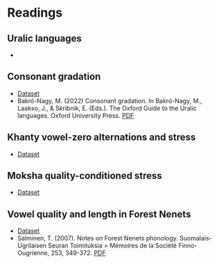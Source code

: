 # Readings

## Uralic languages
- 

## Consonant gradation
- [Dataset](https://github.com/thddbptnsndshs/EGG_uralic_phonology/blob/main/datasets/estonian_gradation.pdf)
- Bakró-Nagy, M. (2022) Consonant gradation. In Bakró-Nagy, M., Laakso, J., & Skribnik, E. (Eds.). The Oxford Guide to the Uralic languages. Oxford University Press. [PDF](https://drive.google.com/file/d/1mciTUHIk67av8MeNt47s5ST0i_ENao1m/view?usp=sharing)

## Khanty vowel-zero alternations and stress
- [Dataset](https://github.com/thddbptnsndshs/EGG_uralic_phonology/blob/main/datasets/khanty_schwa.pdf)

## Moksha quality-conditioned stress
- [Dataset](https://github.com/thddbptnsndshs/EGG_uralic_phonology/blob/main/datasets/moksha_glides.pdf)

## Vowel quality and length in Forest Nenets
- [Dataset](https://github.com/thddbptnsndshs/EGG_uralic_phonology/blob/main/datasets/nenets_vowels.pdf)
- Salminen, T. (2007). Notes on Forest Nenets phonology. Suomalais-Ugrilaisen Seuran Toimituksia = Mémoires de la Société Finno-Ougrienne, 253, 349-372. [PDF](https://citeseerx.ist.psu.edu/document?repid=rep1&type=pdf&doi=9346e80283dbb0b3b3f5af2e0902656a2bbd9946)
